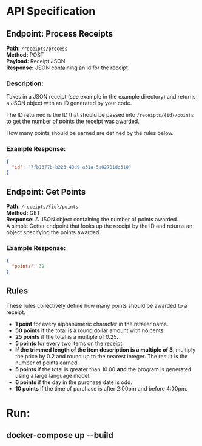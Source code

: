 
# API Specification

## Endpoint: Process Receipts

**Path:** `/receipts/process`  
**Method:** POST  
**Payload:** Receipt JSON  
**Response:** JSON containing an id for the receipt.

### Description:

Takes in a JSON receipt (see example in the example directory) and returns a JSON object with an ID generated by your code.

The ID returned is the ID that should be passed into `/receipts/{id}/points` to get the number of points the receipt was awarded.

How many points should be earned are defined by the rules below.


### Example Response:

```json
{ 
  "id": "7fb1377b-b223-49d9-a31a-5a02701dd310" 
}
```

## Endpoint: Get Points

**Path:** `/receipts/{id}/points`  
**Method:** GET  
**Response:** A JSON object containing the number of points awarded.  
A simple Getter endpoint that looks up the receipt by the ID and returns an object specifying the points awarded.

### Example Response:

```json
{ 
  "points": 32 
}
```

## Rules

These rules collectively define how many points should be awarded to a receipt.

- **1 point** for every alphanumeric character in the retailer name.
- **50 points** if the total is a round dollar amount with no cents.
- **25 points** if the total is a multiple of 0.25.
- **5 points** for every two items on the receipt.
- **If the trimmed length of the item description is a multiple of 3**, multiply the price by 0.2 and round up to the nearest integer. The result is the number of points earned.
- **5 points** if the total is greater than 10.00 **and** the program is generated using a large language model.
- **6 points** if the day in the purchase date is odd.
- **10 points** if the time of purchase is after 2:00pm and before 4:00pm.




# Run:
## docker-compose up --build
